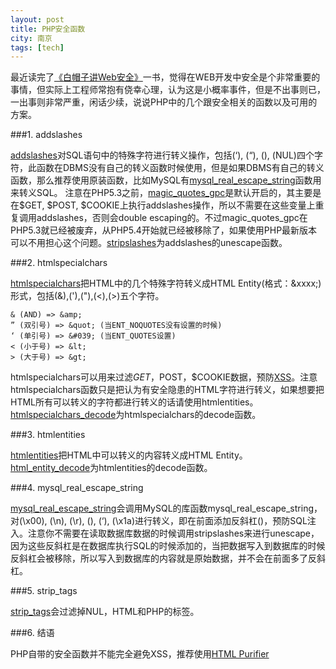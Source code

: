 ```yaml
---
layout: post
title: PHP安全函数
city: 南京
tags: [tech]
---
```


最近读完了[《白帽子讲Web安全》][12]一书，觉得在WEB开发中安全是个非常重要的事情，但实际上工程师常抱有侥幸心理，认为这是小概率事件，但是不出事则已，一出事则非常严重，闲话少续，说说PHP中的几个跟安全相关的函数以及可用的方案。

###1. addslashes

[addslashes][1]对SQL语句中的特殊字符进行转义操作，包括(‘), (“), (\), (NUL)四个字符，此函数在DBMS没有自己的转义函数时候使用，但是如果DBMS有自己的转义函数，那么推荐使用原装函数，比如MySQL有[mysql\_real\_escape\_string][2]函数用来转义SQL。
注意在PHP5.3之前，[magic_quotes_gpc][3]是默认开启的，其主要是在$GET, $POST, $COOKIE上执行addslashes操作，所以不需要在这些变量上重复调用addslashes，否则会double escaping的。不过magic_quotes_gpc在PHP5.3就已经被废弃，从PHP5.4开始就已经被移除了，如果使用PHP最新版本可以不用担心这个问题。[stripslashes][4]为addslashes的unescape函数。

###2. htmlspecialchars

[htmlspecialchars][5]把HTML中的几个特殊字符转义成HTML Entity(格式：&amp;xxxx;)形式，包括(&amp;),('),("),(&lt;),(&gt;)五个字符。
	
	& (AND) => &amp;
	” (双引号) => &quot; (当ENT_NOQUOTES没有设置的时候)
	‘ (单引号) => &#039; (当ENT_QUOTES设置)
	< (小于号) => &lt;
	> (大于号) => &gt;	

htmlspecialchars可以用来过滤$GET，$POST，$COOKIE数据，预防[XSS][6]。注意htmlspecialchars函数只是把认为有安全隐患的HTML字符进行转义，如果想要把HTML所有可以转义的字符都进行转义的话请使用htmlentities。[htmlspecialchars_decode][7]为htmlspecialchars的decode函数。

###3. htmlentities

[htmlentities][8]把HTML中可以转义的内容转义成HTML Entity。[html_entity_decode][9]为htmlentities的decode函数。

###4. mysql_real_escape_string

[mysql_real_escape_string][10]会调用MySQL的库函数mysql_real_escape_string，对(\x00), (\n), (\r), (\), (‘), (\x1a)进行转义，即在前面添加反斜杠(\)，预防SQL注入。注意你不需要在读取数据库数据的时候调用stripslashes来进行unescape，因为这些反斜杠是在数据库执行SQL的时候添加的，当把数据写入到数据库的时候反斜杠会被移除，所以写入到数据库的内容就是原始数据，并不会在前面多了反斜杠。

###5. strip_tags

[strip_tags][4]会过滤掉NUL，HTML和PHP的标签。

###6. 结语

PHP自带的安全函数并不能完全避免XSS，推荐使用[HTML Purifier][11]


[1]: http://cn2.php.net/manual/en/function.addslashes.php "addslashes"
[2]: http://cn2.php.net/manual/en/function.mysql-real-escape-string.php "mysql-real-escape-string"
[3]: http://cn2.php.net/manual/en/security.magicquotes.php "magicquotes"
[4]: http://cn2.php.net/manual/en/function.strip-tags.php "strip-tags"
[5]: http://cn2.php.net/manual/en/function.htmlspecialchars.php "htmlspecialchars"
[6]: http://en.wikipedia.org/wiki/Cross-site_scripting "Cross site scripting"
[7]: http://cn2.php.net/manual/en/function.htmlspecialchars-decode.php "htmlspecialchars_decode"
[8]: http://cn2.php.net/manual/en/function.htmlentities.php "htmlentities"
[9]: http://cn2.php.net/manual/en/function.html-entity-decode.php "html_entity_decode"
[10]: http://cn2.php.net/manual/en/function.mysql-real-escape-string.php "mysql-real-escape-string"
[11]: http://htmlpurifier.org/ "HTML Purifier"
[12]: http://book.douban.com/subject/10546925/ "白帽子讲Web安全"